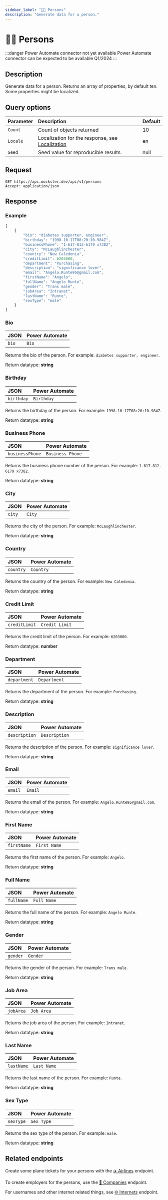 ```yaml
---
sidebar_label: "🧍🏻 Persons"
description: "Generate data for a person."
---
```


# 🧍🏻 Persons

:::danger Power Automate connector not yet available
Power Automate connector can be expected to be available Q1/2024
:::

## Description

Generate data for a person. Returns an array of properties, by default ten. Some properties might be localized.

## Query options

|Parameter|Description|Default|
|---------|:---------|---------|
|`Count`| Count of objects returned | 10 |
|`Locale`| Localization for the response, see [Localization](./../localization) | en |
|`Seed` | Seed value for reproducible results. | null |

## Request

```http title="HTTP"
GET https://api.mockster.dev/api/v1/persons
Accept: application/json  
```

## Response 

### Example 

```jsx title="JSON"
[
    {
        "bio": "diabetes supporter, engineer",
        "birthday": "1998-10-17T08:20:10.984Z",
        "businessPhone": "1-617-812-6179 x7382",
        "city": "McLaughlinchester",
        "country": "New Caledonia",
        "creditLimit": 6203000,
        "department": "Purchasing",
        "description": "significance lover",
        "email": "Angelo.Runte95@gmail.com",
        "firstName": "Angelo",
        "fullName": "Angelo Runte",
        "gender": "Trans male",
        "jobArea": "Intranet",
        "lastName": "Runte",
        "sexType": "male"
    }
]
```

### Bio

|JSON|Power Automate|
|:---------|:---------|
`bio`|`Bio`

Returns the bio of the person. For example: `diabetes supporter, engineer`.

Return datatype: **string**

### Birthday

|JSON|Power Automate|
|:---------|:---------|
`birthday`|`Birthday`

Returns the birthday of the person. For example: `1998-10-17T08:20:10.984Z`.

Return datatype: **string**

### Business Phone

|JSON|Power Automate|
|:---------|:---------|
`businessPhone`|`Business Phone`

Returns the business phone number of the person. For example: `1-617-812-6179 x7382`.

Return datatype: **string**

### City

|JSON|Power Automate|
|:---------|:---------|
`city`|`City`

Returns the city of the person. For example: `McLaughlinchester`.

Return datatype: **string**

### Country

|JSON|Power Automate|
|:---------|:---------|
`country`|`Country`

Returns the country of the person. For example: `New Caledonia`.

Return datatype: **string**

### Credit Limit

|JSON|Power Automate|
|:---------|:---------|
`creditLimit`|`Credit Limit`

Returns the credit limit of the person. For example: `6203000`.

Return datatype: **number**

### Department

|JSON|Power Automate|
|:---------|:---------|
`department`|`Department`

Returns the department of the person. For example: `Purchasing`.

Return datatype: **string**

### Description

|JSON|Power Automate|
|:---------|:---------|
`description`|`Description`

Returns the description of the person. For example: `significance lover`.

Return datatype: **string**

### Email

|JSON|Power Automate|
|:---------|:---------|
`email`|`Email`

Returns the email of the person. For example: `Angelo.Runte95@gmail.com`.

Return datatype: **string**

### First Name

|JSON|Power Automate|
|:---------|:---------|
`firstName`|`First Name`

Returns the first name of the person. For example: `Angelo`.

Return datatype: **string**

### Full Name

|JSON|Power Automate|
|:---------|:---------|
`fullName`|`Full Name`

Returns the full name of the person. For example: `Angelo Runte`.

Return datatype: **string**

### Gender

|JSON|Power Automate|
|:---------|:---------|
`gender`|`Gender`

Returns the gender of the person. For example: `Trans male`.

Return datatype: **string**

### Job Area

|JSON|Power Automate|
|:---------|:---------|
`jobArea`|`Job Area`

Returns the job area of the person. For example: `Intranet`.

Return datatype: **string**

### Last Name

|JSON|Power Automate|
|:---------|:---------|
`lastName`|`Last Name`

Returns the last name of the person. For example: `Runte`.

Return datatype: **string**

### Sex Type

|JSON|Power Automate|
|:---------|:---------|
`sexType`|`Sex Type`

Returns the sex type of the person. For example: `male`.

Return datatype: **string**

## Related endpoints

Create some plane tickets for your persons with the [✈️ Airlines](./airlines) endpoint.

To create employers for the persons, use the [🏢 Companies](./companies) endpoint.

For usernames and other internet related things, see [🌐 Internets](./internet) endpoint.